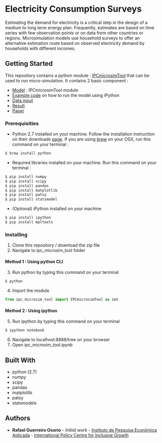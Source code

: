 # Electricity Consumption Surveys

Estimating the demand for electricity is a critical step in the design of a medium to long term energy plan. Frequently, estimates are based on time series with few observation points or on data from other countries or regions. Microsimulation models use household surveys to offer an alternative estimation route based on observed electricity demand by households with different incomes.

## Getting Started

This repository contains a python module : [IPCmicrosimTool](https://github.com/un-modelling/Electricity_Consumption_Surveys/blob/master/ipc_microsim_tool/ipc_microsim_tool.py) that can be used to run micro-simulation. It contains 2 basic component : 
* [Model](https://github.com/un-modelling/Electricity_Consumption_Surveys/blob/master/ipc_microsim_tool/ipc_microsim_tool.py) : IPCmicrosimTool module
* [Example code](https://github.com/un-modelling/Electricity_Consumption_Surveys/blob/master/ipc_microsim_tool/ipc_microsim_tool.ipynb) on how to run the model using iPython
* [Data input](https://github.com/un-modelling/Electricity_Consumption_Surveys/tree/master/ipc_microsim_tool/data)
* [Result](https://github.com/un-modelling/Electricity_Consumption_Surveys/tree/master/ipc_microsim_tool/result)
* [Paper](https://github.com/un-modelling/Electricity_Consumption_Surveys/blob/master/IPC.microsim.tool.pdf)

### Prerequisities

* Python 2.7 installed on your machine. Follow the installation instruction on their downloads [page](https://www.python.org/downloads/). If you are using [brew](http://brew.sh/) on your OSX, run this command on your terminal : 
```bash
$ brew install python
```
* Required libraries installed on your machine. Run this command on your terminal : 
```bash
$ pip install numpy
$ pip install scipy
$ pip install pandas
$ pip install matplotlib
$ pip install patsy
$ pip install statsmodel
```
* (Optional) iPython installed on your machine
```bash
$ pip install ipython
$ pip install mpltools
```

### Installing
1. Clone this repository / download the zip file
2. Navigate to ipc_microsim_tool folder

#### Method 1 : Using python CLI
3. Run python by typing this command on your terminal
```bash
$ python
```
4. Import the module
```python
from ipc_microsim_tool import IPCmicrosimTool as imt
```
#### Method 2 : Using ipython
5. Run ipython by typing this command on your terminal
```bash
$ ipython notebook
```
6. Navigate to localhost:8888/tree on your browser
7. Open ipc_microsim_tool.ipynb


## Built With

* python (2.7)
* numpy
* scipy
* pandas
* matplotlib
* patsy
* statsmodels

## Authors

* **Rafael Guerreiro Osorio** - *Initial work* - [Instituto de Pesquisa Econômica Aplicada](www.ipea.gov.br) - [International Policy Centre for Inclusive Growth](www.ipc-undp.org)

